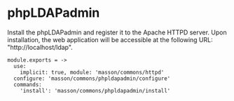 
# phpLDAPadmin

Install the phpLDAPadmin and register it to the Apache HTTPD server. Upon
installation, the web application will be accessible at the following URL:
"http://localhost/ldap".

    module.exports = ->
      use:
        implicit: true, module: 'masson/commons/httpd'
      configure: 'masson/commons/phpldapadmin/configure'
      commands:
        'install': 'masson/commons/phpldapadmin/install'
